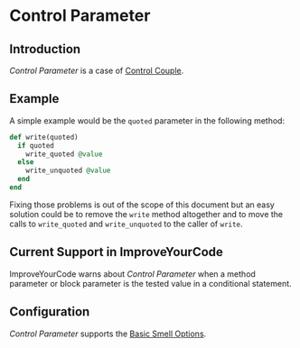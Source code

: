 # Control Parameter

## Introduction

_Control Parameter_ is a case of [Control Couple](Control-Couple.md).

## Example

A simple example would be the `quoted` parameter in the following method:

```Ruby
def write(quoted)
  if quoted
    write_quoted @value
  else
    write_unquoted @value
  end
end
```

Fixing those problems is out of the scope of this document but an easy solution
could be to remove the `write` method altogether and to move the calls to
`write_quoted` and `write_unquoted` to the caller of `write`.

## Current Support in ImproveYourCode

ImproveYourCode warns about _Control Parameter_ when a method parameter or block parameter is
the tested value in a conditional statement.

## Configuration

_Control Parameter_ supports the [Basic Smell Options](Basic-Smell-Options.md).
